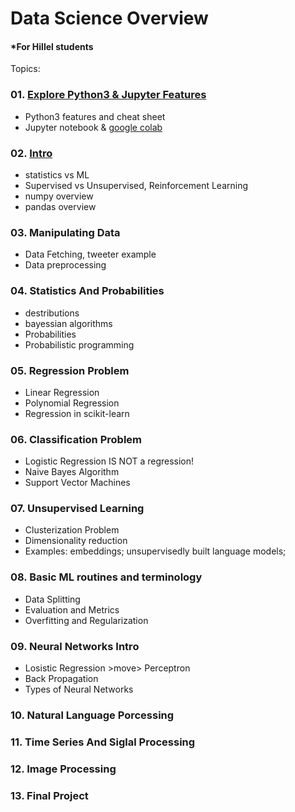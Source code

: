 # Data Science Overview
#### *For Hillel students

Topics:
### 01. [Explore Python3 & Jupyter Features](https://github.com/korobool/hlll_course/blob/master/topics/01_learning_python3.ipynb)
  * Python3 features and cheat sheet
  * Jupyter notebook & [google colab](https://colab.research.google.com/)
### 02. [Intro](https://github.com/korobool/hlll_course/blob/master/topics/02_Introduction.ipynb)
  * statistics vs ML
  * Supervised vs Unsupervised, Reinforcement Learning
  * numpy overview
  * pandas overview  
### 03. Manipulating Data
  * Data Fetching, tweeter example
  * Data preprocessing
### 04. Statistics And Probabilities
  * destributions
  * bayessian algorithms 
  * Probabilities
  * Probabilistic programming
### 05. Regression Problem
  * Linear Regression
  * Polynomial Regression
  * Regression in scikit-learn 
### 06. Classification Problem
  * Logistic Regression IS NOT a regression!
  * Naive Bayes Algorithm
  * Support Vector Machines
### 07. Unsupervised Learning
  * Clusterization Problem
  * Dimensionality reduction
  * Examples: embeddings; unsupervisedly built language models;
### 08. Basic ML routines and terminology
  * Data Splitting
  * Evaluation and Metrics 
  * Overfitting and Regularization
### 09. Neural Networks Intro
  * Losistic Regression  >move> Perceptron
  * Back Propagation
  * Types of Neural Networks
### 10. Natural Language Porcessing
### 11. Time Series And Siglal Processing
### 12. Image Processing
### 13. Final Project

